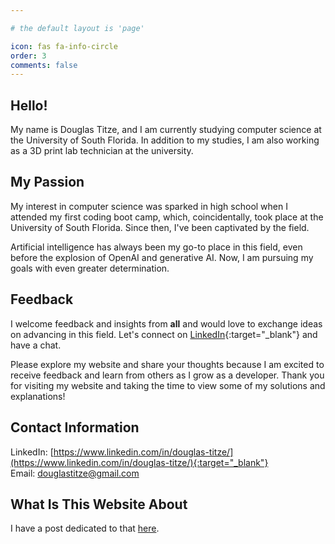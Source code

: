 ```yaml
---

# the default layout is 'page'

icon: fas fa-info-circle
order: 3
comments: false
---
```


## Hello!

My name is Douglas Titze, and I am currently studying computer science at the University of South Florida.
In addition to my studies, I am also working as a 3D print lab technician at the university.  

## My Passion

My interest in computer science was sparked in high school when I attended my first coding boot camp, which, coincidentally, took place at the University of South Florida. Since then, I've been captivated by the field.    
  
Artificial intelligence has always been my go-to place in this field, even before the explosion of OpenAI and generative AI. Now, I am pursuing my goals with even greater determination.

## Feedback

I welcome feedback and insights from **all** and would love to exchange ideas on advancing in this field.
Let's connect on [LinkedIn](https://www.linkedin.com/in/douglas-titze/){:target="_blank"} and have a chat.

Please explore my website and share your thoughts because I am excited to receive feedback and learn from others as I grow as a developer.
Thank you for visiting my website and taking the time to view some of my solutions and explanations!

## Contact Information

LinkedIn: [https://www.linkedin.com/in/douglas-titze/](https://www.linkedin.com/in/douglas-titze/){:target="_blank"}  
Email: douglastitze@gmail.com

## What Is This Website About

I have a post dedicated to that [here](/posts/introduction/).
